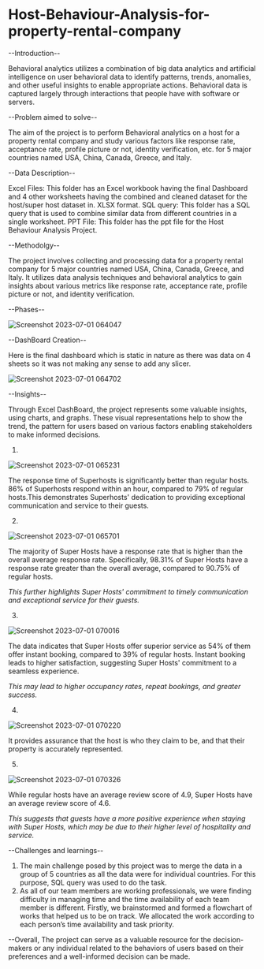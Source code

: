 # Host-Behaviour-Analysis-for-property-rental-company

--Introduction--

Behavioral analytics utilizes a combination of big data analytics and artificial intelligence on user behavioral data to identify patterns, trends, anomalies, and other useful insights to enable appropriate actions. Behavioral data is captured largely through interactions that people have with software or servers. 

--Problem aimed to solve--

The aim of the project is to perform Behavioral analytics on a host for a property rental company and study various factors like response rate, acceptance rate, profile picture or not, identity verification, etc. for 5 major countries named USA, China, Canada, Greece, and Italy.

--Data Description--

Excel Files: This folder has an Excel workbook having the final Dashboard and 4 other worksheets having the combined and cleaned dataset for the host/super host dataset in. XLSX format.
SQL query: This folder has a SQL query that is used to combine similar data from different countries in a single worksheet.
PPT File: This folder has the ppt file for the Host Behaviour Analysis Project.

--Methodolgy--

The project involves collecting and processing data for a property rental company for 5 major countries named USA, China, Canada, Greece, and Italy. It utilizes data analysis techniques and behavioral analytics to gain insights about various metrics like response rate, acceptance rate, profile picture or not, and identity verification.

--Phases--

![Screenshot 2023-07-01 064047](https://github.com/Ashish23-Karn/Host-Behaviour-Analysis/assets/121361369/af78f6b9-2d75-4097-8e4e-4c758e15c844)

--DashBoard Creation--

Here is the final dashboard which is static in nature as there was data on 4 sheets so it was not making any sense to add any slicer.

![Screenshot 2023-07-01 064702](https://github.com/Ashish23-Karn/Host-Behaviour-Analysis/assets/121361369/fda82ffb-aa70-42b7-9884-c5c5d4875db8)

--Insights--

Through Excel DashBoard, the project represents some valuable insights, using charts, and graphs. These visual representations help to show the trend, the pattern for users based on various factors enabling stakeholders to make informed decisions.

1.
![Screenshot 2023-07-01 065231](https://github.com/Ashish23-Karn/Host-Behaviour-Analysis/assets/121361369/ce9cac85-28ee-41a3-90db-6c5e0cad5133)

The response time of Superhosts is significantly better than regular hosts. 86% of Superhosts respond within an hour, compared to 79% of regular hosts.This demonstrates Superhosts' dedication to providing exceptional communication and service to their guests.

2.
![Screenshot 2023-07-01 065701](https://github.com/Ashish23-Karn/Host-Behaviour-Analysis/assets/121361369/2401dae5-b701-4655-b212-06732395f48a)

The majority of Super Hosts have a response rate that is higher than the overall average response rate.
Specifically, 98.31% of Super Hosts have a response rate greater than the overall average, compared to 90.75% of regular hosts.

*This further highlights Super Hosts' commitment to timely communication and exceptional service for their guests.*

3.
![Screenshot 2023-07-01 070016](https://github.com/Ashish23-Karn/Host-Behaviour-Analysis/assets/121361369/52a43483-6d5e-4519-93e8-4e5d23e876bd)

The data indicates that Super Hosts offer superior service as 54% of them offer instant booking, compared to 39% of regular hosts.
Instant booking leads to higher satisfaction, suggesting Super Hosts' commitment to a seamless experience.

*This may lead to higher occupancy rates, repeat bookings, and greater success.*

4.
![Screenshot 2023-07-01 070220](https://github.com/Ashish23-Karn/Host-Behaviour-Analysis/assets/121361369/cea62b3c-4535-44bf-a51c-5cd634ac2aad)

It provides assurance that the host is who they claim to be, and that their property is accurately represented.

5.
![Screenshot 2023-07-01 070326](https://github.com/Ashish23-Karn/Host-Behaviour-Analysis/assets/121361369/68533ea2-682a-4825-ba57-51b6960df9b7)

While regular hosts have an average review score of 4.9, Super Hosts have an average review score of 4.6.

*This suggests that guests have a more positive experience when staying with Super Hosts, which may be due to their higher level of hospitality and service.*

--Challenges and learnings--

1. The main challenge posed by this project was to merge the data in a group of 5 countries as all the data were for individual countries. For this purpose, SQL query was used to do the task.
2. As all of our team members are working professionals, we were finding difficulty in managing time and the time availability of each team member is different. Firstly, we brainstormed and formed a flowchart of works that helped us to be on track. We allocated the work according to each person’s time availability and task priority.

--Overall, The project can serve as a valuable resource for the decision-makers or any individual related to the behaviors of users based on their preferences and a well-informed decision can be made.
